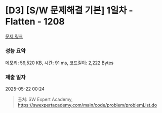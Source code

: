 # [D3] [S/W 문제해결 기본] 1일차 - Flatten - 1208 

[문제 링크](https://swexpertacademy.com/main/code/problem/problemDetail.do?contestProbId=AV139KOaABgCFAYh) 

### 성능 요약

메모리: 59,520 KB, 시간: 91 ms, 코드길이: 2,222 Bytes

### 제출 일자

2025-05-22 00:24



> 출처: SW Expert Academy, https://swexpertacademy.com/main/code/problem/problemList.do